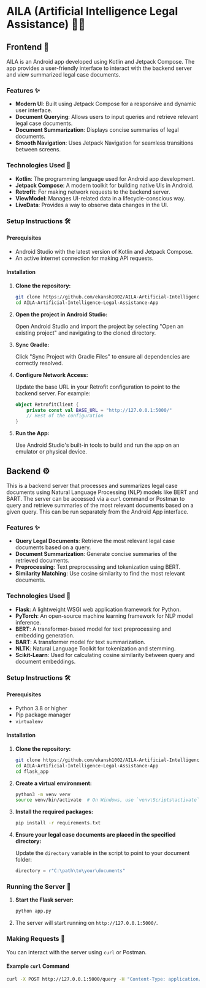 # AILA (Artificial Intelligence Legal Assistance) 🤖📜

## Frontend 📱

AILA is an Android app developed using Kotlin and Jetpack Compose. The app provides a user-friendly interface to interact with the backend server and view summarized legal case documents.

### Features ✨

- **Modern UI**: Built using Jetpack Compose for a responsive and dynamic user interface.
- **Document Querying**: Allows users to input queries and retrieve relevant legal case documents.
- **Document Summarization**: Displays concise summaries of legal documents.
- **Smooth Navigation**: Uses Jetpack Navigation for seamless transitions between screens.

### Technologies Used 🔧

- **Kotlin**: The programming language used for Android app development.
- **Jetpack Compose**: A modern toolkit for building native UIs in Android.
- **Retrofit**: For making network requests to the backend server.
- **ViewModel**: Manages UI-related data in a lifecycle-conscious way.
- **LiveData**: Provides a way to observe data changes in the UI.

### Setup Instructions 🛠️

#### Prerequisites

- Android Studio with the latest version of Kotlin and Jetpack Compose.
- An active internet connection for making API requests.

#### Installation

1. **Clone the repository:**

    ```bash
    git clone https://github.com/ekansh1002/AILA-Artificial-Intelligence-Legal-Assistance-App.git
    cd AILA-Artificial-Intelligence-Legal-Assistance-App
    ```

2. **Open the project in Android Studio:**

    Open Android Studio and import the project by selecting "Open an existing project" and navigating to the cloned directory.

3. **Sync Gradle:**

    Click "Sync Project with Gradle Files" to ensure all dependencies are correctly resolved.

4. **Configure Network Access:**

    Update the base URL in your Retrofit configuration to point to the backend server. For example:

    ```kotlin
    object RetrofitClient {
        private const val BASE_URL = "http://127.0.0.1:5000/"
        // Rest of the configuration
    }
    ```

5. **Run the App:**

    Use Android Studio's built-in tools to build and run the app on an emulator or physical device.

## Backend ⚙️

This is a backend server that processes and summarizes legal case documents using Natural Language Processing (NLP) models like BERT and BART. The server can be accessed via a `curl` command or Postman to query and retrieve summaries of the most relevant documents based on a given query. This can be run separately from the Android App interface.

### Features ✨

- **Query Legal Documents**: Retrieve the most relevant legal case documents based on a query.
- **Document Summarization**: Generate concise summaries of the retrieved documents.
- **Preprocessing**: Text preprocessing and tokenization using BERT.
- **Similarity Matching**: Use cosine similarity to find the most relevant documents.

### Technologies Used 🔧

- **Flask**: A lightweight WSGI web application framework for Python.
- **PyTorch**: An open-source machine learning framework for NLP model inference.
- **BERT**: A transformer-based model for text preprocessing and embedding generation.
- **BART**: A transformer model for text summarization.
- **NLTK**: Natural Language Toolkit for tokenization and stemming.
- **Scikit-Learn**: Used for calculating cosine similarity between query and document embeddings.

### Setup Instructions 🛠️

#### Prerequisites

- Python 3.8 or higher
- Pip package manager
- `virtualenv`

#### Installation

1. **Clone the repository:**

    ```bash
    git clone https://github.com/ekansh1002/AILA-Artificial-Intelligence-Legal-Assistance-App.git
    cd AILA-Artificial-Intelligence-Legal-Assistance-App
    cd flask_app
    ```

2. **Create a virtual environment:**

    ```bash
    python3 -m venv venv
    source venv/bin/activate  # On Windows, use `venv\Scripts\activate`
    ```

3. **Install the required packages:**

    ```bash
    pip install -r requirements.txt
    ```

4. **Ensure your legal case documents are placed in the specified directory:**

    Update the `directory` variable in the script to point to your document folder:

    ```python
    directory = r"C:\path\to\your\documents"
    ```

### Running the Server 🚀

1. **Start the Flask server:**

    ```bash
    python app.py
    ```

2. The server will start running on `http://127.0.0.1:5000/`.

### Making Requests 📡

You can interact with the server using `curl` or Postman.

#### Example `curl` Command

```bash
curl -X POST http://127.0.0.1:5000/query -H "Content-Type: application/json" -d '{"query": "Your legal query here"}'

